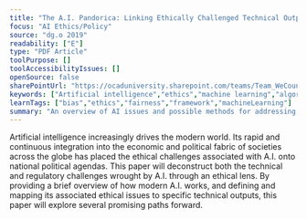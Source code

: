 ```yaml
---
title: "The A.I. Pandorica: Linking Ethically Challenged Technical Outputs to Prospective Policy Approaches"
focus: "AI Ethics/Policy"
source: "dg.o 2019"
readability: ["E"]
type: "PDF Article"
toolPurpose: []
toolAccessibilityIssues: []
openSource: false
sharePointUrl: "https://ocaduniversity.sharepoint.com/teams/Team_WeCount/Shared%20Documents/Resources%20and%20Tools/Literature%20(curated)/The%20A.I.%20Pandorica%20_Linking%20Ethically%20Challenged%20Technical%20Outputs%20to%20Prospective%20Policy%20Approaches.pdf"
keywords: ["Artificial intelligence","ethics","machine learning","algorithmic bias","digital government"]
learnTags: ["bias","ethics","fairness","framework","machineLearning"]
summary: "An overview of AI issues and possible methods for addressing bias, including AI audits, implementing accountability in policy, instituting Code of Ethics for AI practitioners, data transparency, diversity in the field, and ethics in higher education. "
---
```

Artificial intelligence increasingly drives the modern world. Its rapid and continuous integration into the economic and political fabric of societies across the globe has placed the ethical challenges associated with A.I. onto national political agendas. This paper will deconstruct both the technical and regulatory challenges wrought by A.I. through an ethical lens. By providing a brief overview of how modern A.I. works, and defining and mapping its associated ethical issues to specific technical outputs, this paper will explore several promising paths forward.
